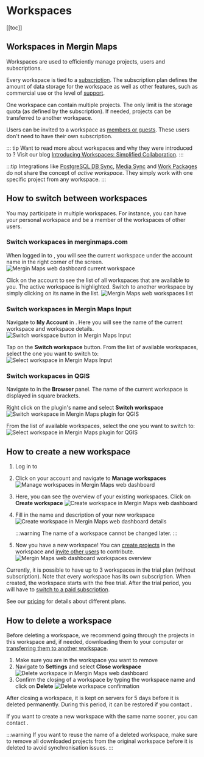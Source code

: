 ﻿# Workspaces
[[toc]]

## Workspaces in Mergin Maps
Workspaces are used to efficiently manage projects, users and subscriptions. 

Every workspace is tied to a [subscription](https://merginmaps.com/pricing). The subscription plan defines the amount of data storage for the workspace as well as other features, such as commercial use or the level of [support](../../misc/troubleshoot/#support).

One workspace can contain multiple projects. The only limit is the storage quota (as defined by the subscription). If needed, projects can be transferred to another workspace.

Users can be invited to a workspace as [members or guests](../permissions/). These users don't need to have their own subscription. 

::: tip
Want to read more about workspaces and why they were introduced to <MainPlatformName />? Visit our blog [Introducing Workspaces: Simplified Collaboration](https://merginmaps.com/blog/introducing-workspaces-simplified-collaboration).
:::

<YouTube id="SZf93akn0tM" />

:::tip
Integrations like [PostgreSQL DB Sync](../../dev/dbsync/), [Media Sync](../../dev/media-sync/) and [Work Packages](../../dev/work-packages/) do not share the concept of *active workspace*. They simply work with one specific project from any workspace.
:::

## How to switch between workspaces
You may participate in multiple workspaces. For instance, you can have your personal workspace and be a member of the workspaces of other users.

### Switch workspaces in merginmaps.com

When logged in to <AppDomainNameLink />, you will see the current workspace under the account name in the right corner of the screen.
![Mergin Maps web dashboard current workspace](./web-workspace.jpg "Current workspace in Mergin Maps web dashboard")

Click on the account to see the list of all workspaces that are available to you. The active workspace is highlighted. Switch to another workspace by simply clicking on its name in the list.
![Mergin Maps web workspaces list](./web-switch-workspace.jpg "Mergin Maps web workspaces list")

### Switch workspaces in Mergin Maps Input
Navigate to **My Account** in <MobileAppName />. Here you will see the name of the current workspace and workspace details.
![Switch workspace button in Mergin Maps Input](./input-switch-workspace.jpg "Switch workspace button in Mergin Maps Input")

Tap on the **Switch workspace** button. From the list of available workspaces, select the one you want to switch to:
![Select workspace in Mergin Maps Input](./input-select-workspace.jpg "Select workspace in Mergin Maps Input")

### Switch workspaces in QGIS
Navigate to <MainPlatformName /> in the **Browser** panel. The name of the current workspace is displayed in square brackets.

Right click on the plugin's name and select **Switch workspace**
![Switch workspace in Mergin Maps plugin for QGIS](./plugin-switch-workspace.jpg "Switch workspace in Mergin Maps plugin for QGIS")

From the list of available workspaces, select the one you want to switch to:
![Select workspace in Mergin Maps plugin for QGIS](./plugin-select-workspace.jpg "Select workspace in Mergin Maps plugin for QGIS")

## How to create a new workspace
1. Log in to <AppDomainNameLink />
2. Click on your account and navigate to **Manage workspaces**
   ![Manage workspaces in Mergin Maps web dashboard](./web-manage-workspaces.jpg "Manage workspaces in Mergin Maps web dashboard")
3. Here, you can see the overview of your existing workspaces. Click on **Create workspace**
   ![Create workspace in Mergin Maps web dashboard](./web-create-workspace.jpg "Create workspace in Mergin Maps web dashboard")
4. Fill in the name and description of your new workspace
   ![Create workspace in Mergin Maps web dashboard details](./web-new-workspace.jpg "Create workspace in Mergin Maps web dashboard details")
   
   :::warning
   The name of a workspace cannot be changed later.
   :::
   
5. Now you have a new workspace! You can [create projects](../create-project/) in the workspace and [invite other users](../project-advanced/#add-users-to-a-workspace) to contribute.
   ![Mergin Maps web dashboard workspaces overview](./web-new-workspace-created.jpg "Mergin Maps web dashboard workspaces overview")

Currently, it is possible to have up to 3 workspaces in the trial plan (without subscription). Note that every workspace has its own subscription. When created, the workspace starts with the free trial. After the trial period, you will have to [switch to a paid subscription](../../manage/subscriptions/#changing-a-subscription). 

See our [pricing](https://merginmaps.com/pricing) for details about different plans.


## How to delete a workspace
Before deleting a workspace, we recommend going through the projects in this workspace and, if needed, downloading them to your computer or [transferring them to another workspace](../project-advanced/#transfer-a-project).

1. Make sure you are in the workspace you want to remove
2. Navigate to **Settings** and select **Close workspace**
   ![Delete workspace in Mergin Maps web dashboard](./web-delete-workspace.jpg "Delete workspace in Mergin Maps web dashboard")
3. Confirm the closing of a workspace by typing the workspace name and click on **Delete**
   ![Delete workspace confirmation](./web-delete-workspace-confirm.jpg "Delete workspace confirmation")

After closing a workspace, it is kept on <MainPlatformNameLink /> servers for 5 days before it is deleted permanently. During this period, it can be restored if you contact <MerginMapsEmail id="support" />.

If you want to create a new workspace with the same name sooner, you can contact <MerginMapsEmail id="support" />. 

:::warning
If you want to reuse the name of a deleted workspace, make sure to remove all downloaded projects from the original workspace before it is deleted to avoid synchronisation issues.
:::
